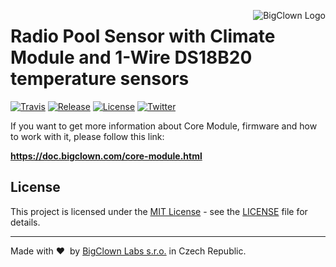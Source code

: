 <a href="https://www.bigclown.com"><img src="https://s3.eu-central-1.amazonaws.com/bigclown/gh-readme-logo.png" alt="BigClown Logo" align="right"></a>

# Radio Pool Sensor with Climate Module and 1-Wire DS18B20 temperature sensors

[![Travis](https://img.shields.io/travis/bigclownlabs/bc-core-module/master.svg)](https://travis-ci.org/bigclownlabs/bcf-scissor-lift-node)
[![Release](https://img.shields.io/github/release/bigclownlabs/bc-core-module.svg)](https://github.com/bigclownlabs/bcf-scissor-lift-node/releases)
[![License](https://img.shields.io/github/license/bigclownlabs/bc-core-module.svg)](https://github.com/bigclownlabs/bcf-scissor-lift-node/blob/master/LICENSE)
[![Twitter](https://img.shields.io/twitter/follow/BigClownLabs.svg?style=social&label=Follow)](https://twitter.com/BigClownLabs)

If you want to get more information about Core Module, firmware and how to work with it, please follow this link:

**https://doc.bigclown.com/core-module.html**

## License

This project is licensed under the [MIT License](https://opensource.org/licenses/MIT/) - see the [LICENSE](LICENSE) file for details.

---

Made with &#x2764;&nbsp; by [BigClown Labs s.r.o.](https://www.bigclown.com) in Czech Republic.
